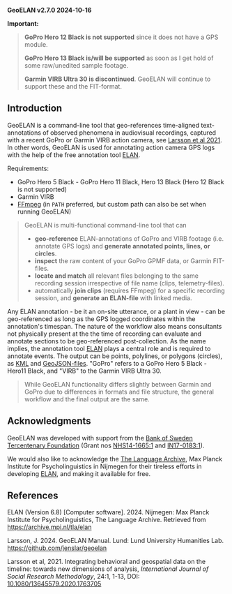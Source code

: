 **GeoELAN v2.7.0 2024-10-16**

**Important:**
> **GoPro Hero 12 Black is not supported** since it does not have a GPS module.
>
> **GoPro Hero 13 Black is/will be supported** as soon as I get hold of some raw/unedited sample footage.
>
> **Garmin VIRB Ultra 30 is discontinued**. GeoELAN will continue to support these and the FIT-format.

## Introduction

GeoELAN is a command-line tool that geo-references time-aligned text-annotations of observed phenomena in audiovisual recordings, captured with a recent GoPro or Garmin VIRB action camera, see [Larsson et al 2021](https://doi.org/10.1080/13645579.2020.1763705). In other words, GeoELAN is used for annotating action camera GPS logs with the help of the free annotation tool [ELAN](https://archive.mpi.nl/tla/elan).

Requirements:
- GoPro Hero 5 Black - GoPro Hero 11 Black, Hero 13 Black (Hero 12 Black is not supported)
- Garmin VIRB
- [FFmpeg](http://ffmpeg.org) (in `PATH` preferred, but custom path can also be set when running GeoELAN)

> GeoELAN is multi-functional command-line tool that can
> - **geo-reference** ELAN-annotations of GoPro and VIRB footage (i.e. annotate GPS logs) and **generate annotated points, lines, or circles**.
> - **inspect** the raw content of your GoPro GPMF data, or Garmin FIT-files.
> - **locate and match** all relevant files belonging to the same recording session irrespective of file name (clips, telemetry-files).
> - automatically **join clips** (requires FFmpeg) for a specific recording session, and **generate an ELAN-file** with linked media.

Any ELAN annotation - be it an on-site utterance, or a plant in view - can be geo-referenced as long as the GPS logged coordinates within the annotation's timespan. The nature of the workflow also means consultants not physically present at the the time of recording can evaluate and annotate sections to be geo-referenced post-collection. As the name implies, the annotation tool [ELAN](https://archive.mpi.nl/tla/elan) plays a central role and is required to annotate events. The output can be points, polylines, or polygons (circles), as [KML](https://www.ogc.org/standards/kml/) and [GeoJSON-files](https://geojson.org). "GoPro" refers to a GoPro Hero 5 Black - Hero11 Black, and "VIRB" to the Garmin VIRB Ultra 30.

> While GeoELAN functionality differs slightly between Garmin and GoPro due to differences in formats and file structure,
> the general workflow and the final output are the same.

## Acknowledgments

GeoELAN was developed with support from the [Bank of Sweden Tercentenary Foundation](https://www.rj.se/en/) (Grant nos [NHS14-1665:1](https://www.rj.se/en/grants/2015/language-as-key-to-perceptual-diversity-an-interdisciplinary-approach-to-the-senses/) and [IN17-0183:1](https://www.rj.se/en/grants/2017/digital-multimedia-archive-of-austroasiatic-intangible-heritage-phase-ii-seeding-multidisciplinary-workspaces/)).

We would also like to acknowledge the [The Language Archive](https://archive.mpi.nl/tla/), Max Planck Institute for Psycholinguistics in Nijmegen for their tireless efforts in developing [ELAN](https://archive.mpi.nl/tla/elan), and making it available for free.

## References

ELAN (Version 6.8) [Computer software]. 2024. Nijmegen: Max Planck Institute for Psycholinguistics, The Language Archive. Retrieved from https://archive.mpi.nl/tla/elan

Larsson, J. 2024. GeoELAN Manual. Lund: Lund University Humanities Lab. <https://github.com/jenslar/geoelan>

Larsson et al, 2021. Integrating behavioral and geospatial data on the timeline: towards new dimensions of analysis, *International Journal of Social Research Methodology*, 24:1, 1-13, DOI: [10.1080/13645579.2020.1763705](https://doi.org/10.1080/13645579.2020.1763705)